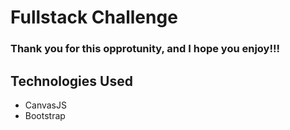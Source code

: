 # Fullstack Challenge
### Thank you for this opprotunity, and I hope you enjoy!!!

## Technologies Used
- CanvasJS
- Bootstrap
